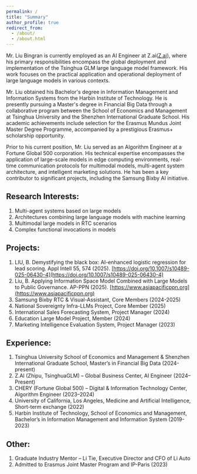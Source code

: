 ```yaml
---
permalink: /
title: "Summary"
author_profile: true
redirect_from: 
  - /about/
  - /about.html
---
```


Mr. Liu Bingran is currently employed as an AI Engineer at Z.ai([Z.ai](https://z.ai)), where his primary responsibilities encompass the global deployment and implementation of the Tsinghua GLM large language model framework. His work focuses on the practical application and operational deployment of large language models in various contexts.

Mr. Liu obtained his Bachelor's degree in Information Management and Information Systems from the Harbin Institute of Technology. He is presently pursuing a Master's degree in Financial Big Data through a collaborative program between the School of Economics and Management at Tsinghua University and the Shenzhen International Graduate School. His academic achievements include selection for the Erasmus Mundus Joint Master Degree Programme, accompanied by a prestigious Erasmus+ scholarship opportunity.

Prior to his current position, Mr. Liu served as an Algorithm Engineer at a Fortune Global 500 corporation. His technical expertise encompasses the application of large-scale models in edge computing environments, real-time communication protocols for multimodal models, multi-agent system architecture, and intelligent marketing solutions. He has been a key contributor to significant projects, including the Samsung Bixby AI initiative.

Research Interests:
------
1. Multi-agent systems based on large models
1. Architectures combining large language models with machine learning
1. Multimodal large models in RTC scenarios
1. Complex functional invocations in models

Projects:
------
1. LIU, B. Demystifying the black box: AI-enhanced logistic regression for lead scoring. Appl Intell 55, 574 (2025). [https://doi.org/10.1007/s10489-025-06430-4](https://doi.org/10.1007/s10489-025-06430-4)
1. Liu, B. Applying Information Space Model Combined with Large Models to Public Governance. AP-PPN (2025). [https://www.asiapacificppn.org](https://www.asiapacificppn.org)
1. Samsung Bixby RTC & Visual-Assistant, Core Members (2024-2025)
1. National Sovereignty Infra-LLMs Project, Core Member (2025)
1. International Sales Forecasting System, Project Manager (2024)
1. Education Large Model Project, Member (2024)
1. Marketing Intelligence Evaluation System, Project Manager (2023)

Experience:
------
1. Tsinghua University School of Economics and Management & Shenzhen International Graduate School, Master’s in Financial Big Data (2024-present)
1. Z.AI (Zhipu, TsinghuaGLM) – Global Business Center, AI Engineer (2024–Present)
2. CHERY (Fortune Global 500) – Digital & Information Technology Center, Algorithm Engineer (2023–2024)
3. University of California, Los Angeles, Medicine and Artificial Intelligence, Short-term exchange (2022)
1. Harbin Institute of Technology, School of Economics and Management, Bachelor’s in Information Management and Information System (2019-2023)

Other:
------
1. Graduate Industry Mentor – Li Tie, Executive Director and CFO of Li Auto 
1. Admitted to Erasmus Joint Master Program and IP-Paris (2023)
